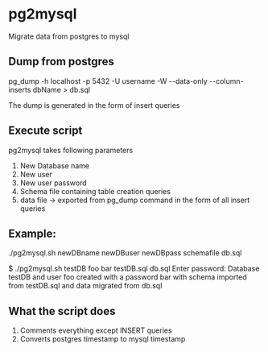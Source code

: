 # pg2mysql
Migrate data from postgres to mysql

## Dump from postgres

pg_dump -h localhost -p 5432 -U username -W  --data-only --column-inserts dbName > db.sql

The dump is generated in the form of insert queries

## Execute script

pg2mysql takes following parameters

1. New Database name
2. New user
3. New user password
4. Schema file containing table creation queries
5. data file -> exported from pg_dump command in the form of all insert queries

## Example:

./pg2mysql.sh newDBname newDBuser newDBpass schemafile db.sql

$ ./pg2mysql.sh testDB foo bar testDB.sql db.sql
Enter password:
Database testDB and user foo created with a password bar with schema imported from testDB.sql and data migrated from db.sql

## What the script does
1. Comments everything except INSERT queries
2. Converts postgres timestamp to mysql timestamp
